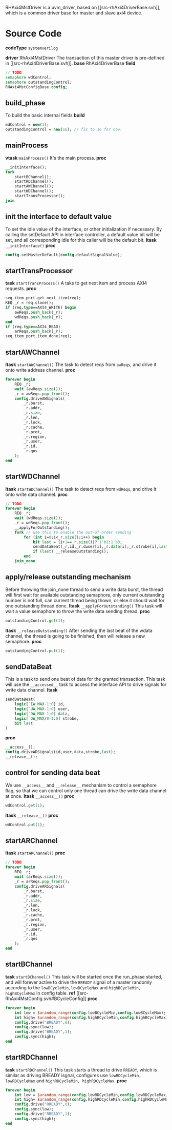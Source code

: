 RHAxi4MstDriver is a uvm_driver, based on [[src-rhAxi4DriverBase.svh]], which is a common driver base for master and slave axi4 device.

# Source Code
**codeType** `systemverilog`

**driver** RhAxi4MstDriver
The transaction of this master driver is pre-defined in [[src-rhAxi4DriverBase.svh]].
**base** RhAxi4DriverBase
**field**
```systemverilog
// TODO
semaphore wdControl;
semaphore outstandingControl;
RHAxi4MstConfigBase config;
```
## build_phase
To build the basic internal fields
**build**
```systemverilog
wdControl = new(1);
outstandingControl = new(16); // fix to 16 for now.
```
## mainProcess
**vtask** `mainProcess()`
It's the main process.
**proc**
```systemverilog
__initInterface();
fork
	startBChannel();
	startRDChannel();
	startAWChannel();
	startWDChannel();
	startTransProcessor();
join
```
## init the interface to default value
To set the idle value of the interface, or other initialization if necessary.
By calling the setDefault API in interface controller, a default value bit will be set, and all corresponding idle for this caller will be the default bit.
**ltask** `__initInterface()`
**proc**
```systemverilog
config.setMasterDefault(config.defaultSignalValue);
```
## startTransProcessor
**task** `startTransProcess()`
A taks to get next item and process AXI4 requests.
**proc**
```systemverilog
seq_item_port.get_next_item(req);
REQ _r = req.clone();
if (req.type==AXI4_WRITE) begin
	awReqs.push_back(_r);
	wdReqs.push_back(_r);
end
if (req.type==AXI4_READ)
	arReqs.push_back(_r);
seq_item_port.item_done(req);
```

## startAWChannel
**ltask** `startAWChannel()`
The task to detect reqs from `awReqs`, and drive it onto write address channel.
**proc**
```systemverilog
forever begin
	REQ _r;
	wait (awReqs.size());
	_r = awReqs.pop_front();
	config.driveAWSignals(
		_r.burst,
		_r.addr,
		_r.size,
		_r.len,
		_r.lock,
		_r.cache,
		_r.prot,
		_r.region,
		_r.user,
		_r.id,
		_r.qos
	);
end
```
## startWDChannel
**ltask** `startWDChannel()`
The task to detect reqs from `wdReqs`, and drive it onto write data channel.
**proc**
```systemverilog
// TODO
forever begin
	REQ _r;
	wait (wdReqs.size());
	_r = wdReqs.pop_front();
	__applyForOutstanding();
	fork // use this to enable the out-of-order sending
		for (int i=0;i<_r.size();i++) begin
			bit last = (i+1==_r.size())? 1'b1:1'b0;
			sendDataBeat(_r.id,_r.duser[i],_r.data[i],_r.strobe[i],last);
			if (last) __releaseOutstanding();
		end
	join_none
```
## apply/release outstanding mechanism
Before throwing the join_none thread to send a write data burst, the thread will first wait for available outstanding semaphore, only current outstanding number is not full, can current thread being thown, or else it should wait for one outstanding thread done.
**ltask** `__applyForOutstanding()`
This task will wait a value semaphore to throw the write data sending thread.
**proc**
```systemverilog
outstandingControl.get(1);
```
**ltask** `__releaseOutstanding()`
After sending the last beat of the wdata channel, the thread is going to be finished, then will release a new semaphore.
**proc**
```systemverilog
outstandingControl.put(1);
```
## sendDataBeat
This is a task to send one beat of data for the granted transaction. This task will use the `__accessed__` task to access the interface API to drive signals for write data channel.
**ltask**
```systemverilog
sendDataBeat(
	logic[`IW_MAX-1:0] id,
	logic[`UW_MAX-1:0] user,
	logic[`DW_MAX-1:0] data,
	logic[`DW_MAX/8-1:0] strobe,
	bit last
)
```
**proc**
```systemverilog
__access__();
config.driveWDSignals(id,user,data,strobe,last);
__release__();
```
## control for sending data beat
We use `__access__` and `__release__` mechanism to control a semaphore flag, so that we can control only one thread can drive the write data channel at once.
**ltask** `__access__()`
**proc**
```systemverilog
wdControl.get(1);
```
**ltask** `__release__()`
**proc**
```systemverilog
wdControl.put(1);
```
## startARChannel
**ltask** `startARChannel()`
**proc**
```systemverilog
// TODO
forever begin
	REQ _r;
	wait (arReqs.size());
	_r = arReqs.pop_front();
	config.driveARSignals(
		_r.burst,
		_r.addr,
		_r.size,
		_r.len,
		_r.lock,
		_r.cache,
		_r.prot,
		_r.region,
		_r.user,
		_r.id,
		_r.qos
	);
end
```
## startBChannel
**task** `startBChannel()`
This task will be started once the run_phase started, and will forever active to drive the `BREADY` signal of a master randomly according to the `lowBCycleMin,lowBCycleMax` and `highBCycleMin, highBCycleMax` in config table.
**ref**
[[src-RhAxi4MstConfig.svh#BCycleConfig]]
**proc**
```systemverilog
forever begin
	int low = $urandom_range(config.lowBCycleMin,config.lowBCycleMax);
	int high= $urandom_range(config.highBCycleMin,config.highBCycleMax);
	config.drive("BREADY",0);
	config.sync(low);
	config.drive("BREADY",1);
	config.sync(high);
end
```
## startRDChannel
**task** `startRDChannel()`
This task starts a thread to drive `RREADY`, which is similar as driving BREADY isgnal, configures use `lowRDCycleMin, lowRDCycleMax` and `highRDCycleMin, highRDCycleMax`.
**proc**
```systemverilog
forever begin
	int low = $urandom_range(config.lowRDCycleMin,config.lowRDCycleMax);
	int high= $urandom_range(config.highRDCycleMin,config.highRDCycleMax);
	config.drive("RREADY",0);
	config.sync(low);
	config.drive("RREADY",1);
	config.sync(high);
end
```



